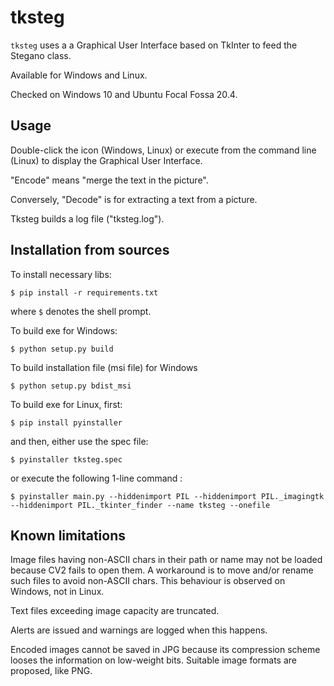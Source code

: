 # tksteg #

`tksteg` uses a a Graphical User Interface based on TkInter to feed the Stegano class.

Available for Windows and Linux.

Checked on Windows 10 and Ubuntu Focal Fossa 20.4.

## Usage

Double-click the icon (Windows, Linux) or execute from the command line (Linux) to display the Graphical User Interface.

"Encode" means "merge the text in the picture".

Conversely, "Decode" is for extracting a text from a picture.

Tksteg builds a log file ("tksteg.log").

## Installation from sources

To install necessary libs:

`$ pip install -r requirements.txt`

where `$` denotes the shell prompt.

To build exe for Windows:

`$ python setup.py build `

To build installation file (msi file) for Windows 

`$ python setup.py bdist_msi`

To build exe for Linux, first:

`$ pip install pyinstaller`

and then, either use the spec file:

`$ pyinstaller tksteg.spec`

or execute the following 1-line command :

`$ pyinstaller main.py --hiddenimport PIL --hiddenimport PIL._imagingtk --hiddenimport PIL._tkinter_finder --name tksteg --onefile`

## Known limitations

Image files having non-ASCII chars in their path or name may not be loaded because CV2 fails to open them. A workaround is to move and/or rename such files to avoid non-ASCII chars.
This behaviour is observed on Windows, not in Linux.

Text files exceeding image capacity are truncated.

Alerts are issued and warnings are logged when this happens.

Encoded images cannot be saved in JPG because its compression scheme looses the information on low-weight bits.
Suitable image formats are proposed, like PNG.
